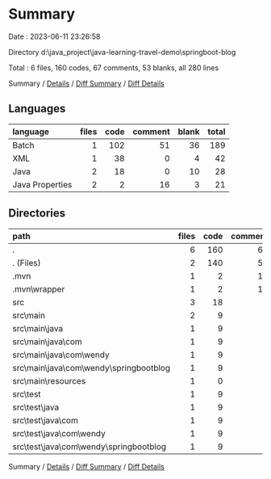 # Summary

Date : 2023-06-11 23:26:58

Directory d:\\java_project\\java-learning-travel-demo\\springboot-blog

Total : 6 files,  160 codes, 67 comments, 53 blanks, all 280 lines

Summary / [Details](details.md) / [Diff Summary](diff.md) / [Diff Details](diff-details.md)

## Languages
| language | files | code | comment | blank | total |
| :--- | ---: | ---: | ---: | ---: | ---: |
| Batch | 1 | 102 | 51 | 36 | 189 |
| XML | 1 | 38 | 0 | 4 | 42 |
| Java | 2 | 18 | 0 | 10 | 28 |
| Java Properties | 2 | 2 | 16 | 3 | 21 |

## Directories
| path | files | code | comment | blank | total |
| :--- | ---: | ---: | ---: | ---: | ---: |
| . | 6 | 160 | 67 | 53 | 280 |
| . (Files) | 2 | 140 | 51 | 40 | 231 |
| .mvn | 1 | 2 | 16 | 1 | 19 |
| .mvn\\wrapper | 1 | 2 | 16 | 1 | 19 |
| src | 3 | 18 | 0 | 12 | 30 |
| src\\main | 2 | 9 | 0 | 7 | 16 |
| src\\main\\java | 1 | 9 | 0 | 5 | 14 |
| src\\main\\java\\com | 1 | 9 | 0 | 5 | 14 |
| src\\main\\java\\com\\wendy | 1 | 9 | 0 | 5 | 14 |
| src\\main\\java\\com\\wendy\\springbootblog | 1 | 9 | 0 | 5 | 14 |
| src\\main\\resources | 1 | 0 | 0 | 2 | 2 |
| src\\test | 1 | 9 | 0 | 5 | 14 |
| src\\test\\java | 1 | 9 | 0 | 5 | 14 |
| src\\test\\java\\com | 1 | 9 | 0 | 5 | 14 |
| src\\test\\java\\com\\wendy | 1 | 9 | 0 | 5 | 14 |
| src\\test\\java\\com\\wendy\\springbootblog | 1 | 9 | 0 | 5 | 14 |

Summary / [Details](details.md) / [Diff Summary](diff.md) / [Diff Details](diff-details.md)